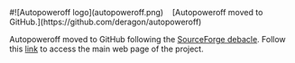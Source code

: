 ﻿<head>
<link rel="stylesheet" type="text/css" href="markdown.css">
</head>
#![Autopoweroff logo](autopoweroff.png)&nbsp;&nbsp;&nbsp;&nbsp;[Autopoweroff moved to GitHub.](https://github.com/deragon/autopoweroff)


Autopoweroff moved to GitHub following the [SourceForge debacle](http://www.howtogeek.com/218764/warning-don%E2%80%99t-download-software-from-sourceforge-if-you-can-help-it/).  Follow this [link](https://github.com/deragon/autopoweroff) to access the main web page of the project.


